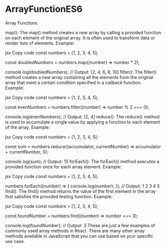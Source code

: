 # ArrayFunctionES6
Array Functions

map():
The map() method creates a new array by calling a provided function on each element of the original array. It is often used to transform data or render lists of elements.
Example:

jsx
Copy code
const numbers = [1, 2, 3, 4, 5];

const doubledNumbers = numbers.map((number) => number * 2);

console.log(doubledNumbers); // Output: [2, 4, 6, 8, 10]
filter():
The filter() method creates a new array containing all the elements from the original array that meet a certain condition specified in a callback function.
Example:

jsx
Copy code
const numbers = [1, 2, 3, 4, 5];

const evenNumbers = numbers.filter((number) => number % 2 === 0);

console.log(evenNumbers); // Output: [2, 4]
reduce():
The reduce() method is used to accumulate a single value by applying a function to each element of the array.
Example:

jsx
Copy code
const numbers = [1, 2, 3, 4, 5];

const sum = numbers.reduce((accumulator, currentNumber) => accumulator + currentNumber, 0);

console.log(sum); // Output: 15
forEach():
The forEach() method executes a provided function once for each array element.
Example:

jsx
Copy code
const numbers = [1, 2, 3, 4, 5];

numbers.forEach((number) => {
  console.log(number);
});
// Output: 1 2 3 4 5
find():
The find() method returns the value of the first element in the array that satisfies the provided testing function.
Example:

jsx
Copy code
const numbers = [1, 2, 3, 4, 5];

const foundNumber = numbers.find((number) => number === 3);

console.log(foundNumber); // Output: 3
These are just a few examples of commonly used array methods in React. There are many other array methods available in JavaScript that you can use based on your specific use case.
